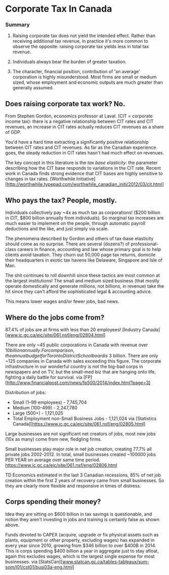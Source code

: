# Corporate Tax In Canada

### Summary 

1.  Raising corporate tax does not yield the intended effect.  Rather than receiving additional tax revenue, in practice it's more common to observe the opposite: raising corporate tax yields less in total tax revenue.   

2.  Individuals always bear the burden of greater taxation.  

3.  The character, financial position, contribution of 'an average' corporation is highly misunderstood.  Most firms are small or medium sized, whose employment and economic outputs are much greater than generally assumed. 

## Does raising corporate tax work? No.

From Stephen Gordon, economics professor at Laval. (CIT = corporate income tax): there is a negative relationship between CIT rates and CIT revenues, an increase in CIT rates actually reduces CIT revenues as a share of GDP. 

You'd have a hard time extracting a significantly positive relationship between CIT rates and CIT revenues. As far as the Canadian experience goes, the steady reduction in CIT rates hasn't had much effect on revenues. 

The key concept in this literature is the *tax base elasticity*: the parameter describing how the CIT base responds to variations in the CIT rate. Recent work in Canada finds strong evidence that CIT bases are highly sensitive to changes in tax rates. [Worthwhile Initiative][http://worthwhile.typepad.com/worthwhile_canadian_initi/2012/03/cit.html]

## Who pays the tax? People, mostly.

Individuals collectively pay ~4x as much tax as corporations! ($200 billion in CIT, $800 billion annually from individuals).  So marginal tax increases are much easier to implement on the people, through automatic payroll deductions and the like, and just simply via scale.

The phenomena described by Gordon and others of tax-base elasticity should come as no surprise.  There are several (dozens?) of professional-class careers in finance, accounting and law whose primary goal is to help clients avoid taxation.  They churn out 50,000 page tax returns, domicile their headquarters in exotic tax havens like Delaware, Singapore and Isle of Man. 

The shit continues to roll downhill since these tactics are most common at the largest institutions! The small and medium sized business (that mostly operate domestically and generate millions, not billions, in revenue) take the hit since they can't afford the sophisticated legal & accounting advice.

This means lower wages and/or fewer jobs, bad news.

## Where do the jobs come from? 

87.4% of jobs are at firms with less than 20 employees! [Industry Canada][www.ic.gc.ca/eic/site/061.nsf/eng/02804.html]

There are only ~45 public corporations in Canada with revenue over $10 billion annually.  For comparison, the annual budget for Toronto District School board is ~$3 billion.  There are only ~125 companies in Canada with sales exceeding this figure.  The corporate infrastructure in our wonderful country is not the big-bad corps in newspapers and on TV, but the small-med biz that are hanging onto life, fighting a daily battle for survival.  via [FP][http://www.financialpost.com/news/fp500/2014/index.html?page=3]

Distribution of jobs: 

* Small (1–99 employees) - 7,745,704
* Medium (100–499) - 2,247,780 
* Large (500+) - 1,121,025 
* Total Employment non-Small Business Jobs - 1,121,024
via [Statistics Canada][https://www.ic.gc.ca/eic/site/061.nsf/eng/02805.html]

Large businesses are not significant net creators of jobs, most new jobs (10x as many) come from new, fledgling firms. 

Small businesses play major role in net job creation, creating 77.7% all private jobs 2002-2012. In total, small businesses created ~100000 jobs PER YEAR on average over same time period. https://www.ic.gc.ca/eic/site/061.nsf/eng/02806.html

TD Economics estimated in the last 3 Canadian recessions, 85% of net job creation within the first 2 years of recovery came from small businesses.  So they are clearly more flexible and responsive in times of distress. 

## Corps spending their money? 

Idea they are sitting on $600 billion in tax savings is questionable, and notion they aren't investing in jobs and training is certainly false as shown above.  

Funds devoted to CAPEX (acquire, upgrade or fix physical assets such as plants, equipment or other property, excluding wages) has expanded in every year since 2010, growing from $346 billion to over $400B in 2014.  This is corps spending $400 billion a year in aggregate just to stay afloat, again this excludes wages, which is the largest single expense for most businesses. via [StatsCan][www.statcan.gc.ca/tables-tableaux/sum-som/l01/cst01/busi03a-eng.html]


